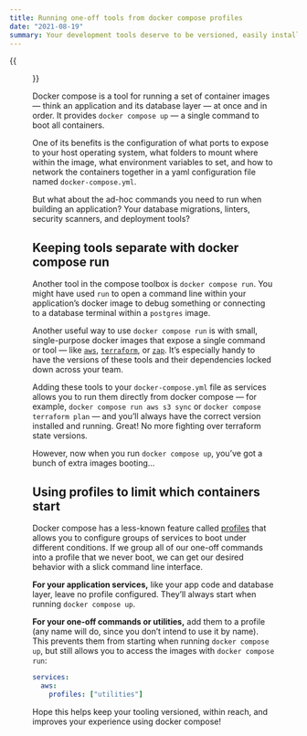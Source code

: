 ```yaml
---
title: Running one-off tools from docker compose profiles
date: "2021-08-19"
summary: Your development tools deserve to be versioned, easily installed, and quickly run from docker — and using docker compose with profiles enabled can make your team happier and more productive.
---
```


{{<figure src="guillaume-bolduc-unsplash.jpg" width="4430" height="1311" alt="A stock photo of a wall of shipping containers stacked densely." caption="Containers keep your application and its dependencies versioned, why wouldn’t you do the same for your one-off tools?" attr="Guillaume Bolduc" attrlink="https://unsplash.com/photos/uBe2mknURG4" >}}

Docker compose is a tool for running a set of container images — think an application and its database layer — at once and in order. It provides `docker compose up` — a single command to boot all containers.

One of its benefits is the configuration of what ports to expose to your host operating system, what folders to mount where within the image, what environment variables to set, and how to network the containers together in a yaml configuration file named `docker-compose.yml`.

But what about the ad-hoc commands you need to run when building an application? Your database migrations, linters, security scanners, and deployment tools?

## Keeping tools separate with docker compose run

Another tool in the compose toolbox is `docker compose run`. You might have used `run` to open a command line within your application’s docker image to debug something or connecting to a database terminal within a `postgres` image.

Another useful way to use `docker compose run` is with small, single-purpose docker images that expose a single command or tool — like [`aws`](https://hub.docker.com/r/amazon/aws-cli), [`terraform`](https://hub.docker.com/r/hashicorp/terraform/), or [`zap`](https://hub.docker.com/r/owasp/zap2docker-stable/). It’s especially handy to have the versions of these tools and their dependencies locked down across your team.

Adding these tools to your `docker-compose.yml` file as services allows you to run them directly from docker compose — for example, `docker compose run aws s3 sync` or `docker compose terraform plan` — and you’ll always have the correct version installed and running. Great! No more fighting over terraform state versions.

However, now when you run `docker compose up`, you’ve got a bunch of extra images booting…

## Using profiles to limit which containers start

Docker compose has a less-known feature called [profiles](https://docs.docker.com/compose/profiles/) that allows you to configure groups of services to boot under different conditions. If we group all of our one-off commands into a profile that we never boot, we can get our desired behavior with a slick command line interface.

**For your application services,** like your app code and database layer, leave no profile configured. They’ll always start when running `docker compose up`.

**For your one-off commands or utilities,** add them to a profile (any name will do, since you don’t intend to use it by name). This prevents them from starting when running `docker compose up`, but still allows you to access the images with `docker compose run`:

```yaml
services:
  aws:
    profiles: ["utilities"]
```

Hope this helps keep your tooling versioned, within reach, and improves your experience using docker compose!

